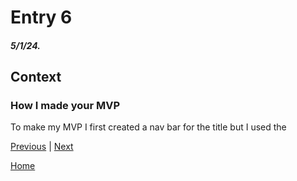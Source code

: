 # Entry 6
##### 5/1/24.

## Context
### How I made your MVP

To make my MVP I first created a nav bar for the title but I used the 



[Previous](entry05.md) | [Next](entry07.md)

[Home](../README.md)
